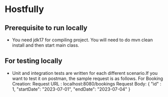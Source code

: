 # Hostfully
## Prerequisite to run locally
- You need jdk17 for compiling project. You will need to do mvn clean install and then start main class.
## For testing locally
- Unit and integration tests are written for each different scenario.If you want to test it on postman, the sample request is as follows.
    For Booking Creation:
    Request URL : localhost:8080/bookings
    Request Body:  {
    "id" : 1,
    "startDate": "2023-07-01",
    "endDate": "2023-07-04"
}
    
